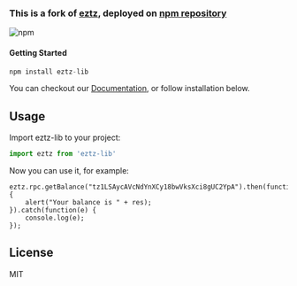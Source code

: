 ### This is a fork of [eztz](https://github.com/TezTech/eztz), deployed on [npm repository](https://www.npmjs.com/package/eztz-lib)

![npm](https://img.shields.io/npm/v/eztz-lib.svg?logo=npm&color=blue)

#### Getting Started
```js
npm install eztz-lib
```
You can checkout our [Documentation](https://github.com/stephenandrews/eztz/wiki/Documentation), or follow installation below.

## Usage
Import eztz-lib to your project:
```js
import eztz from 'eztz-lib'
```
Now you can use it, for example:
```
eztz.rpc.getBalance("tz1LSAycAVcNdYnXCy18bwVksXci8gUC2YpA").then(function(res) {
    alert("Your balance is " + res);
}).catch(function(e) {
    console.log(e);
});
```

## License
MIT
